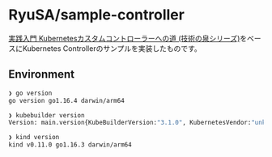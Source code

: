 RyuSA/sample-controller
===

[実践入門 Kubernetesカスタムコントローラーへの道 (技術の泉シリーズ)](https://amzn.to/3fVxZIg)をベースにKubernetes Controllerのサンプルを実装したものです。

## Environment

```bash
❯ go version                       
go version go1.16.4 darwin/arm64

❯ kubebuilder version                                                          
Version: main.version{KubeBuilderVersion:"3.1.0", KubernetesVendor:"unknown", GitCommit:"92e0349ca7334a0a8e5e499da4fb077eb524e94a", BuildDate:"2021-05-28T21:22:46-07:00", GoOs:"darwin", GoArch:"arm64"}

❯ kind version               
kind v0.11.0 go1.16.3 darwin/arm64
```
